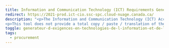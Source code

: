 ```yaml
---
title: Information and Communication Technology (ICT) Requirements Generator (Prototype) for the EN 301 549 (2021)
redirect: https://2021-prod.ict-cio.ssc-spc.cloud-nuage.canada.ca/
description: "<p>The Information and Communication Technology (ICT) Accessibility Requirements Generator (also known as the wizard) can be used to generate EN 301 549 requirements relevant to your project.</p>
<p>This tool does not provide a total copy / paste / translation of the CAN/ASC - EN 301 549:2024 / EN 301 549 (2021) or WCAG 2.1, just the relevant portions required to define the ICT accessibility requirements.</p>"
toggle: generateur-d-exigences-en-technologies-de-l-information-et-de-la-communication-tic-prototypepour-la-norme-en-301-549-2021
tags:
  - procurement
---
```

